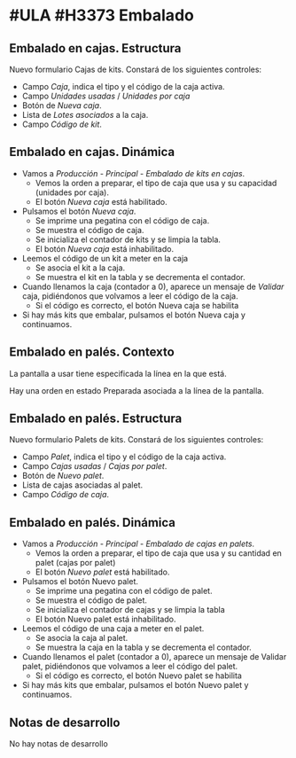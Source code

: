 # #ULA #H3373 Embalado

## Embalado en cajas. Estructura 
Nuevo formulario Cajas de kits. Constará de los siguientes controles:
+ Campo _Caja_, indica el tipo y el código de la caja activa.
+ Campo _Unidades usadas_ / _Unidades por caja_
+ Botón de _Nueva caja_.
+ Lista de _Lotes asociados_ a la caja.
+ Campo _Código de kit_.

## Embalado en cajas. Dinámica
+ Vamos a _Producción - Principal - Embalado de kits en cajas_.
    + Vemos la orden a preparar, el tipo de caja que usa y su capacidad (unidades por caja).
    + El botón _Nueva caja_ está habilitado.
+ Pulsamos el botón _Nueva caja_.
    + Se imprime una pegatina con el código de caja.
    + Se muestra el código de caja.
    + Se inicializa el contador de kits y se limpia la tabla.
    + El botón _Nueva caja_ está inhabilitado.
+ Leemos el código de un kit a meter en la caja
    + Se asocia el kit a la caja.
    + Se muestra el kit en la tabla y se decrementa el contador.
+ Cuando llenamos la caja (contador a 0), aparece un mensaje de _Validar_ caja, pidiéndonos que volvamos a leer el código de la caja.
    + Si el código es correcto, el botón Nueva caja se habilita
+ Si hay más kits que embalar, pulsamos el botón Nueva caja y continuamos.

## Embalado en palés. Contexto
La pantalla a usar tiene especificada la línea en la que está.

Hay una orden en estado Preparada asociada a la línea de la pantalla.

## Embalado en palés. Estructura 
Nuevo formulario Palets de kits. Constará de los siguientes controles:
+ Campo _Palet_, indica el tipo y el código de la caja activa.
+ Campo _Cajas usadas_ / _Cajas por palet_.
+ Botón de _Nuevo palet_.
+ Lista de cajas asociadas al palet.
+ Campo _Código de caja_.

## Embalado en palés. Dinámica
+ Vamos a _Producción - Principal - Embalado de cajas en palets_.
    + Vemos la orden a preparar, el tipo de caja que usa y su cantidad en palet (cajas por palet)
    + El botón _Nuevo palet_ está habilitado.
+ Pulsamos el botón Nuevo palet.
    + Se imprime una pegatina con el código de palet.
    + Se muestra el código de palet.
    + Se inicializa el contador de cajas y se limpia la tabla
    + El botón Nuevo palet está inhabilitado.
+ Leemos el código de una caja a meter en el palet.
    + Se asocia la caja al palet.
    + Se muestra la caja en la tabla y se decrementa el contador.
+ Cuando llenamos el palet (contador a 0), aparece un mensaje de Validar palet, pidiéndonos que volvamos a leer el código del palet.
    + Si el código es correcto, el botón Nuevo palet se habilita
+ Si hay más kits que embalar, pulsamos el botón Nuevo palet y continuamos.

## Notas de desarrollo
No hay notas de desarrollo

